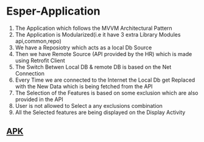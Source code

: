# Esper-Application



1. The Application which follows the MVVM Architectural Pattern
2. The Application is Modularized(i.e it have 3 extra Library Modules api,common,repo)
3. We have a Reposiotry which acts as a local Db Source
4. Then we have Remote Source (API provided by the HR) which is made using Retrofit Client
5. The Switch Betwen Local DB & remote DB is based on the Net Connection
6. Every Time we are connected to the Internet the Local Db get Replaced with the New Data which is being fetched from the API
7. The Selection of the Features is based on some exclusion which are also provided in the API
8. User is not allowed to Select a any exclusions combination
9. All the Selected features are being displayed on the Display Activity



## [APK](https://drive.google.com/file/d/1SrjNivNTejBLzYIVXTxNP0ED6LwFSphb/view?usp=sharing)
